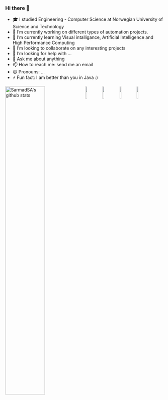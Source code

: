 ### Hi there 👋

<!--
**SarmadSA/SarmadSA** is a ✨ _special_ ✨ repository because its `README.md` (this file) appears on your GitHub profile.

Here are some ideas to get you started:
-->
- 🎓 I studied Engineering - Computer Science at Norwegian University of Science and Technology
- 🔭 I’m currently working on different types of automation projects.
- 🌱 I’m currently learning Visual intalligance, Artificial Intelligence and High Performance Computing
- 👯 I’m looking to collaborate on any interesting projects
- 🤔 I’m looking for help with ...
- 💬 Ask me about anything
- 📫 How to reach me: send me an email
- 😄 Pronouns: ...
- ⚡ Fun fact: I am better than you in Java :)

<img width="50%" align="left" alt="SarmadSA's github stats" src="https://github-readme-stats.vercel.app/api?username=SarmadSA&show_icons=true" />
   
   <img width="10%" src="https://www.vectorlogo.zone/logos/nodejs/nodejs-ar21.svg">
   <img width="10%" src="https://www.vectorlogo.zone/logos/nodemonio/nodemonio-ar21.svg">
   <img width="10%" src="https://www.vectorlogo.zone/logos/graphql/graphql-ar21.svg">
   <img width="10%" src="https://www.vectorlogo.zone/logos/gradle/gradle-ar21.svg">
   <br />
